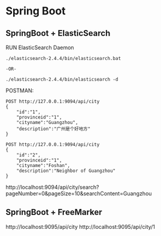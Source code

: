 # Spring Boot

## SpringBoot + ElasticSearch

RUN ElasticSearch Daemon

	./elasticsearch-2.4.4/bin/elasticsearch.bat

	-OR-

	./elasticsearch-2.4.4/bin/elasticsearch -d

POSTMAN:

	POST http://127.0.0.1:9094/api/city
	{
		"id":"1",
		"provinceid":"1",
		"cityname":"Guangzhou",
		"description":"广州是个好地方"
	}

	POST http://127.0.0.1:9094/api/city
	{
		"id":"2",
		"provinceid":"1",
		"cityname":"Foshan",
		"description":"Neighbor of Guangzhou"
	}

http://localhost:9094/api/city/search?pageNumber=0&pageSize=10&searchContent=Guangzhou

## SpringBoot + FreeMarker

http://localhost:9095/api/city
http://localhost:9095/api/city/1